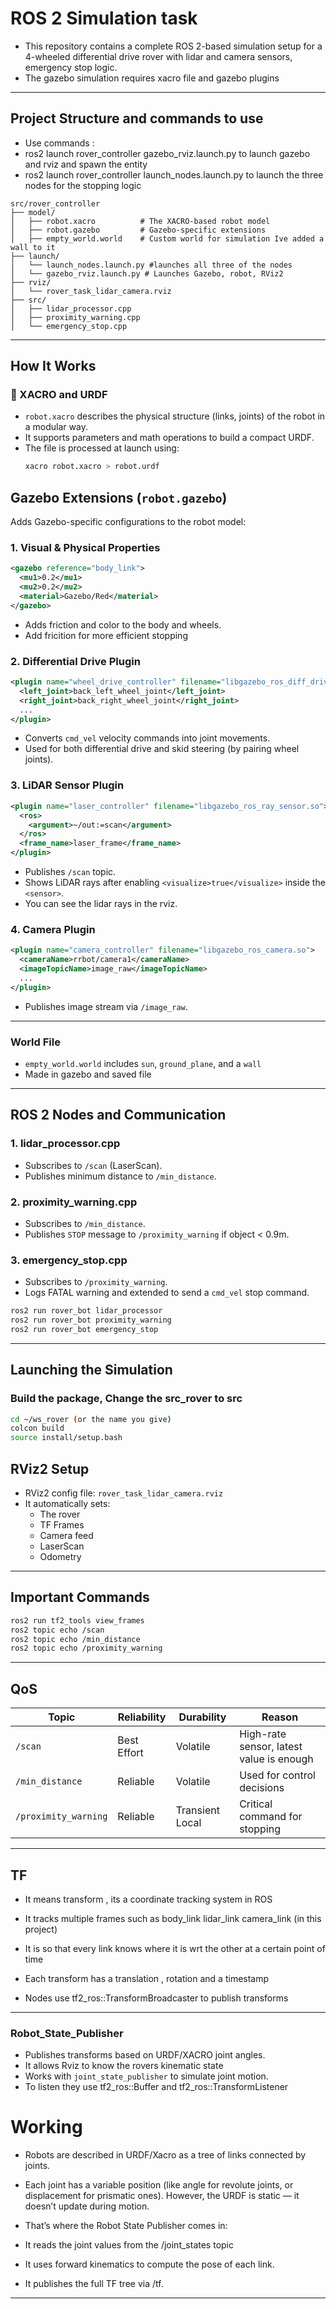 
# ROS 2 Simulation task

- This repository contains a complete ROS 2-based simulation setup for a 4-wheeled differential drive rover with lidar and camera sensors, emergency stop logic.
- The gazebo simulation requires xacro file and gazebo plugins
---

## Project Structure and commands to use
- Use commands :
- ros2 launch rover_controller gazebo_rviz.launch.py to launch gazebo and rviz and spawn the entity
- ros2 launch rover_controller launch_nodes.launch.py to launch the three nodes for the stopping logic
```
src/rover_controller
├── model/
│   ├── robot.xacro          # The XACRO-based robot model
│   ├── robot.gazebo         # Gazebo-specific extensions
│   ├── empty_world.world    # Custom world for simulation Ive added a wall to it 
├── launch/
│   └── launch_nodes.launch.py #launches all three of the nodes 
│   └── gazebo_rviz.launch.py # Launches Gazebo, robot, RViz2
├── rviz/
│   └── rover_task_lidar_camera.rviz
├── src/
│   ├── lidar_processor.cpp
│   ├── proximity_warning.cpp
│   └── emergency_stop.cpp
```

---

## How It Works

### 🔧 XACRO and URDF

- `robot.xacro` describes the physical structure (links, joints) of the robot in a modular way.
- It supports parameters and math operations to build a compact URDF.
- The file is processed at launch using:
  ```bash
  xacro robot.xacro > robot.urdf
  ```

## Gazebo Extensions (`robot.gazebo`)

Adds Gazebo-specific configurations to the robot model:

### 1. Visual & Physical Properties
```xml
<gazebo reference="body_link">
  <mu1>0.2</mu1>
  <mu2>0.2</mu2>
  <material>Gazebo/Red</material>
</gazebo>
```

- Adds friction and color to the body and wheels.
- Add fricition for more efficient stopping

### 2. Differential Drive Plugin
```xml
<plugin name="wheel_drive_controller" filename="libgazebo_ros_diff_drive.so">
  <left_joint>back_left_wheel_joint</left_joint>
  <right_joint>back_right_wheel_joint</right_joint>
  ...
</plugin>
```
- Converts `cmd_vel` velocity commands into joint movements.
- Used for both differential drive and skid steering (by pairing wheel joints).

### 3. LiDAR Sensor Plugin
```xml
<plugin name="laser_controller" filename="libgazebo_ros_ray_sensor.so">
  <ros>
    <argument>~/out:=scan</argument>
  </ros>
  <frame_name>laser_frame</frame_name>
</plugin>
```
- Publishes `/scan` topic.
- Shows LiDAR rays after enabling `<visualize>true</visualize>` inside the `<sensor>`.
- You can see the lidar rays in the rviz.

### 4. Camera Plugin
```xml
<plugin name="camera_controller" filename="libgazebo_ros_camera.so">
  <cameraName>rrbot/camera1</cameraName>
  <imageTopicName>image_raw</imageTopicName>
  ...
</plugin>
```
- Publishes image stream via `/image_raw`.

---

### World File

- `empty_world.world` includes `sun`, `ground_plane`, and a `wall`
- Made in gazebo and saved file

---

## ROS 2 Nodes and Communication

### 1. **lidar_processor.cpp**
- Subscribes to `/scan` (LaserScan).
- Publishes minimum distance to `/min_distance`.

### 2. **proximity_warning.cpp**
- Subscribes to `/min_distance`.
- Publishes `STOP` message to `/proximity_warning` if object < 0.9m.

### 3. **emergency_stop.cpp**
- Subscribes to `/proximity_warning`.
- Logs FATAL warning and extended to send a `cmd_vel` stop command.

```bash
ros2 run rover_bot lidar_processor
ros2 run rover_bot proximity_warning
ros2 run rover_bot emergency_stop
```

---

## Launching the Simulation

###  Build the package, Change the src_rover to src
```bash
cd ~/ws_rover (or the name you give)
colcon build
source install/setup.bash
```


## RViz2 Setup

- RViz2 config file: `rover_task_lidar_camera.rviz`
- It automatically sets:
  - The rover
  - TF Frames
  - Camera feed
  - LaserScan
  - Odometry

---

## Important Commands

```bash
ros2 run tf2_tools view_frames
ros2 topic echo /scan
ros2 topic echo /min_distance
ros2 topic echo /proximity_warning
```


---

## QoS

| Topic               | Reliability | Durability       | Reason                                  |
|--------------------|-------------|------------------|-----------------------------------------|
| `/scan`            | Best Effort | Volatile         | High-rate sensor, latest value is enough |
| `/min_distance`    | Reliable    | Volatile         | Used for control decisions              |
| `/proximity_warning`| Reliable    | Transient Local  | Critical command for stopping           |


---
## TF
- It means transform , its a coordinate tracking system in ROS
- It tracks multiple frames such as body_link lidar_link camera_link (in this project)
- It is so that every link knows where it is wrt the other at a certain point of time
- Each transform has a translation , rotation and a timestamp

- Nodes use tf2_ros::TransformBroadcaster to publish transforms

---
### Robot_State_Publisher
- Publishes transforms based on URDF/XACRO joint angles.
- It allows Rviz to know the rovers kinematic state
- Works with `joint_state_publisher` to simulate joint motion.
- To listen they use tf2_ros::Buffer and tf2_ros::TransformListener

 # Working
- Robots are described in URDF/Xacro as a tree of links connected by joints.
- Each joint has a variable position (like angle for revolute joints, or displacement for prismatic ones). However, the URDF is static — it doesn’t update during motion.

- That’s where the Robot State Publisher comes in:
- It reads the joint values from the /joint_states topic
- It uses forward kinematics to compute the pose of each link.
- It publishes the full TF tree via /tf.
---
